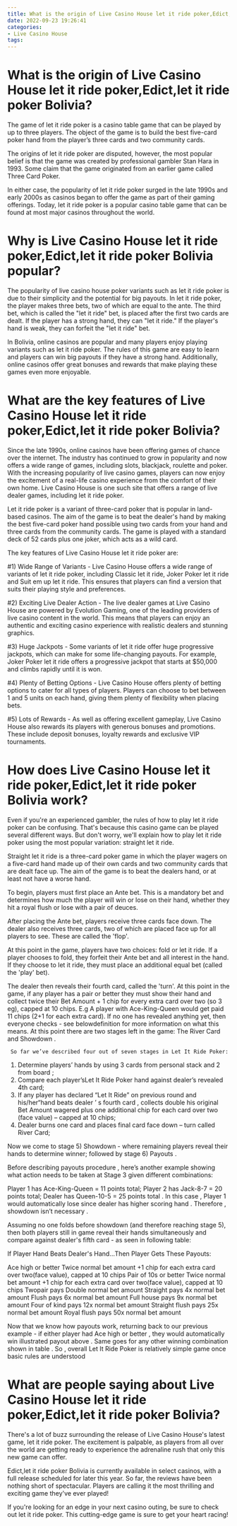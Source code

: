 ```yaml
---
title: What is the origin of Live Casino House let it ride poker,Edict,let it ride poker Bolivia
date: 2022-09-23 19:26:41
categories:
- Live Casino House
tags:
---
```



#  What is the origin of Live Casino House let it ride poker,Edict,let it ride poker Bolivia?

The game of let it ride poker is a casino table game that can be played by up to three players. The object of the game is to build the best five-card poker hand from the player’s three cards and two community cards.

The origins of let it ride poker are disputed, however, the most popular belief is that the game was created by professional gambler Stan Hara in 1993. Some claim that the game originated from an earlier game called Three Card Poker.

In either case, the popularity of let it ride poker surged in the late 1990s and early 2000s as casinos began to offer the game as part of their gaming offerings. Today, let it ride poker is a popular casino table game that can be found at most major casinos throughout the world.

#  Why is Live Casino House let it ride poker,Edict,let it ride poker Bolivia popular?

The popularity of live casino house poker variants such as let it ride poker is due to their simplicity and the potential for big payouts. In let it ride poker, the player makes three bets, two of which are equal to the ante. The third bet, which is called the "let it ride" bet, is placed after the first two cards are dealt. If the player has a strong hand, they can "let it ride." If the player's hand is weak, they can forfeit the "let it ride" bet.

In Bolivia, online casinos are popular and many players enjoy playing variants such as let it ride poker. The rules of this game are easy to learn and players can win big payouts if they have a strong hand. Additionally, online casinos offer great bonuses and rewards that make playing these games even more enjoyable.

#  What are the key features of Live Casino House let it ride poker,Edict,let it ride poker Bolivia?

Since the late 1990s, online casinos have been offering games of chance over the internet. The industry has continued to grow in popularity and now offers a wide range of games, including slots, blackjack, roulette and poker. With the increasing popularity of live casino games, players can now enjoy the excitement of a real-life casino experience from the comfort of their own home. Live Casino House is one such site that offers a range of live dealer games, including let it ride poker.

Let it ride poker is a variant of three-card poker that is popular in land-based casinos. The aim of the game is to beat the dealer's hand by making the best five-card poker hand possible using two cards from your hand and three cards from the community cards. The game is played with a standard deck of 52 cards plus one joker, which acts as a wild card.

The key features of Live Casino House let it ride poker are:

#1) Wide Range of Variants - Live Casino House offers a wide range of variants of let it ride poker, including Classic let it ride, Joker Poker let it ride and Suit em up let it ride. This ensures that players can find a version that suits their playing style and preferences.

#2) Exciting Live Dealer Action - The live dealer games at Live Casino House are powered by Evolution Gaming, one of the leading providers of live casino content in the world. This means that players can enjoy an authentic and exciting casino experience with realistic dealers and stunning graphics.

#3) Huge Jackpots - Some variants of let it ride offer huge progressive jackpots, which can make for some life-changing payouts. For example, Joker Poker let it ride offers a progressive jackpot that starts at $50,000 and climbs rapidly until it is won.

#4) Plenty of Betting Options - Live Casino House offers plenty of betting options to cater for all types of players. Players can choose to bet between 1 and 5 units on each hand, giving them plenty of flexibility when placing bets.

#5) Lots of Rewards - As well as offering excellent gameplay, Live Casino House also rewards its players with generous bonuses and promotions. These include deposit bonuses, loyalty rewards and exclusive VIP tournaments.

#  How does Live Casino House let it ride poker,Edict,let it ride poker Bolivia work?

Even if you're an experienced gambler, the rules of how to play let it ride poker can be confusing. That's because this casino game can be played several different ways. But don't worry, we'll explain how to play let it ride poker using the most popular variation: straight let it ride.

Straight let it ride is a three-card poker game in which the player wagers on a five-card hand made up of their own cards and two community cards that are dealt face up. The aim of the game is to beat the dealers hand, or at least not have a worse hand.

To begin, players must first place an Ante bet. This is a mandatory bet and determines how much the player will win or lose on their hand, whether they hit a royal flush or lose with a pair of deuces.

After placing the Ante bet, players receive three cards face down. The dealer also receives three cards, two of which are placed face up for all players to see. These are called the 'flop'.

 At this point in the game, players have two choices: fold or let it ride. If a player chooses to fold, they forfeit their Ante bet and all interest in the hand. If they choose to let it ride, they must place an additional equal bet (called the 'play' bet).

The dealer then reveals their fourth card, called the 'turn'. At this point in the game, if any player has a pair or better they must show their hand and collect twice their Bet Amount + 1 chip for every extra card over two (so 3 eg), capped at 10 chips. E.g A player with Ace-King-Queen would get paid 11 chips (2+1 for each extra card). If no one has revealed anything yet, then everyone checks - see belowdefinition for more information on what this means. 
At this point there are two stages left in the game: The River Card and Showdown .

     So far we’ve described four out of seven stages in Let It Ride Poker: 

  1) Determine players’ hands by using 3 cards from personal stack and 2 from board ;
2) Compare each player’sLet It Ride Poker hand against dealer’s revealed 4th card;
3) If any player has declared “Let It Ride” on previous round and his/her“hand beats dealer ’ s fourth card , collects double his original Bet Amount wagered plus one additional chip for each card over two (face value) – capped at 10 chips; 
4) Dealer burns one card and places final card face down – turn called River Card;

Now we come to stage 5) Showdown - where remaining players reveal their hands to determine winner; followed by stage 6) Payouts .

 Before describing payouts procedure , here’s another example showing what action needs to be taken at Stage 3 given different combinations: 

Player 1 has Ace-King-Queen = 11 points total; 
Player 2 has Jack-8-7 = 20 points total; 
Dealer has Queen-10-5 = 25 points total . In this case , Player 1 would automatically lose since dealer has higher scoring hand . Therefore , showdown isn’t necessary .

Assuming no one folds before showdown (and therefore reaching stage 5), then both players still in game reveal their hands simultaneously and compare against dealer's fifth card - as seen in following table:

If Player Hand Beats Dealer's Hand...Then Player Gets These Payouts:

Ace high or better Twice normal bet amount +1 chip for each extra card over two(face value), capped at 10 chips Pair of 10s or better Twice normal bet amount +1 chip for each extra card over two(face value), capped at 10 chips Twopair pays Double normal bet amount Straight pays 4x normal bet amount Flush pays 6x normal bet amount Full house pays 9x normal bet amount Four of kind pays 12x normal bet amount Straight flush pays 25x normal bet amount Royal flush pays 50x normal bet amount

Now that we know how payouts work, returning back to our previous example - if either player had Ace high or better , they would automatically win illustrated payout above . Same goes for any other winning combination shown in table . So , overall Let It Ride Poker is relatively simple game once basic rules are understood

#  What are people saying about Live Casino House let it ride poker,Edict,let it ride poker Bolivia?

There's a lot of buzz surrounding the release of Live Casino House's latest game, let it ride poker. The excitement is palpable, as players from all over the world are getting ready to experience the adrenaline rush that only this new game can offer.

Edict,let it ride poker Bolivia is currently available in select casinos, with a full release scheduled for later this year. So far, the reviews have been nothing short of spectacular. Players are calling it the most thrilling and exciting game they've ever played!

If you're looking for an edge in your next casino outing, be sure to check out let it ride poker. This cutting-edge game is sure to get your heart racing!